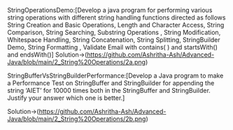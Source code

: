 StringOperationsDemo:[Develop a java program for performing various string operations with different string
handling functions directed as follows
String Creation and Basic Operations, Length and Character Access, String Comparison, String
Searching, Substring Operations , String Modification, Whitespace Handling, String
Concatenation, String Splitting, StringBuilder Demo, String Formatting , Validate Email with
contains( ) and startsWith() and endsWith()]
Solution->(https://github.com/Ashritha-Ash/Advanced-Java/blob/main/2_String%20Operations/2a.png)


StringBufferVsStringBuilderPerformance:[Develop a Java program to make a Performance Test on StringBuffer and StringBuilder for appending the string ‘AIET’ for 10000 times both in the StringBuffer and StringBuilder. Justify your answer which one is better.]

Solution->(https://github.com/Ashritha-Ash/Advanced-Java/blob/main/2_String%20Operations/2b.png)
